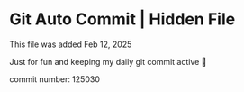 # Git Auto Commit | Hidden File

This file was added Feb 12, 2025

Just for fun and keeping my daily git commit active 🤪

commit number: 125030
